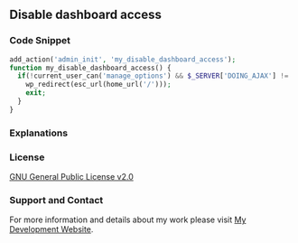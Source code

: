 ## Disable dashboard access

### Code Snippet

```php
add_action('admin_init', 'my_disable_dashboard_access');
function my_disable_dashboard_access() {
  if(!current_user_can('manage_options') && $_SERVER['DOING_AJAX'] != '/wp-admin/admin-ajax.php') {
    wp_redirect(esc_url(home_url('/')));
    exit;
  }
}
```
### Explanations

### License

[GNU General Public License v2.0](https://github.com/dedewiweka/snippets/blob/main/LICENSE)

### Support and Contact

For more information and details about my work please visit [My Development Website](https://dede.wiweka.com/development).
